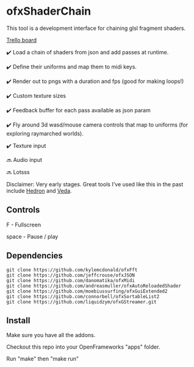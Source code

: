 # ofxShaderChain

This tool is a development interface for chaining glsl fragment shaders.

[Trello board](https://trello.com/b/EPuGtf6P/ofxshaderchain)

✔️  Load a chain of shaders from json and add passes at runtime.

✔️  Define their uniforms and map them to midi keys.

✔️  Render out to pngs with a duration and fps (good for making loops!)

✔️  Custom texture sizes

✔️  Feedback buffer for each pass available as json param

✔️  Fly around 3d wasd/mouse camera controls that map to uniforms (for exploring raymarched worlds).

✔️  Texture input

🔜 Audio input

🔜 Lotsss

Disclaimer: Very early stages. Great tools I've used like this in the past include [Hedron](https://github.com/nudibranchrecords/hedron) and [Veda](https://atom.io/packages/veda).

## Controls

F - Fullscreen

space - Pause / play

## Dependencies

```
git clone https://github.com/kylemcdonald/ofxFft
git clone https://github.com/jeffcrouse/ofxJSON
git clone https://github.com/danomatika/ofxMidi
git clone https://github.com/andreasmuller/ofxAutoReloadedShader
git clone https://github.com/moebiussurfing/ofxGuiExtended2
git clone https://github.com/connorbell/ofxSortableList2
git clone https://github.com/liquidzym/ofxGStreamer.git
```

## Install

Make sure you have all the addons.

Checkout this repo into your OpenFrameworks "apps" folder.

Run "make" then "make run"
